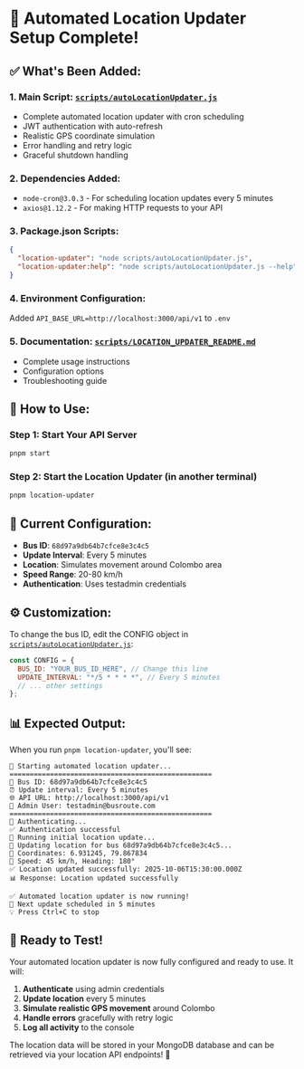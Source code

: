 # 🚌 Automated Location Updater Setup Complete!

## ✅ **What's Been Added:**

### 1. **Main Script**: [`scripts/autoLocationUpdater.js`](scripts/autoLocationUpdater.js)

- Complete automated location updater with cron scheduling
- JWT authentication with auto-refresh
- Realistic GPS coordinate simulation
- Error handling and retry logic
- Graceful shutdown handling

### 2. **Dependencies Added**:

- `node-cron@3.0.3` - For scheduling location updates every 5 minutes
- `axios@1.12.2` - For making HTTP requests to your API

### 3. **Package.json Scripts**:

```json
{
  "location-updater": "node scripts/autoLocationUpdater.js",
  "location-updater:help": "node scripts/autoLocationUpdater.js --help"
}
```

### 4. **Environment Configuration**:

Added `API_BASE_URL=http://localhost:3000/api/v1` to `.env`

### 5. **Documentation**: [`scripts/LOCATION_UPDATER_README.md`](scripts/LOCATION_UPDATER_README.md)

- Complete usage instructions
- Configuration options
- Troubleshooting guide

## 🚀 **How to Use:**

### **Step 1: Start Your API Server**

```bash
pnpm start
```

### **Step 2: Start the Location Updater (in another terminal)**

```bash
pnpm location-updater
```

## 🎯 **Current Configuration:**

- **Bus ID**: `68d97a9db64b7cfce8e3c4c5`
- **Update Interval**: Every 5 minutes
- **Location**: Simulates movement around Colombo area
- **Speed Range**: 20-80 km/h
- **Authentication**: Uses testadmin credentials

## ⚙️ **Customization:**

To change the bus ID, edit the CONFIG object in [`scripts/autoLocationUpdater.js`](scripts/autoLocationUpdater.js):

```javascript
const CONFIG = {
  BUS_ID: "YOUR_BUS_ID_HERE", // Change this line
  UPDATE_INTERVAL: "*/5 * * * *", // Every 5 minutes
  // ... other settings
};
```

## 📊 **Expected Output:**

When you run `pnpm location-updater`, you'll see:

```
🚀 Starting automated location updater...
==================================================
🚌 Bus ID: 68d97a9db64b7cfce8e3c4c5
⏰ Update interval: Every 5 minutes
🌐 API URL: http://localhost:3000/api/v1
👤 Admin User: testadmin@busroute.com
==================================================
🔑 Authenticating...
✅ Authentication successful
🎯 Running initial location update...
🚌 Updating location for bus 68d97a9db64b7cfce8e3c4c5...
📍 Coordinates: 6.931245, 79.867834
🏃 Speed: 45 km/h, Heading: 180°
✅ Location updated successfully: 2025-10-06T15:30:00.000Z
📊 Response: Location updated successfully

✅ Automated location updater is now running!
📅 Next update scheduled in 5 minutes
💡 Press Ctrl+C to stop
```

## 🎉 **Ready to Test!**

Your automated location updater is now fully configured and ready to use. It will:

1. **Authenticate** using admin credentials
2. **Update location** every 5 minutes
3. **Simulate realistic GPS movement** around Colombo
4. **Handle errors** gracefully with retry logic
5. **Log all activity** to the console

The location data will be stored in your MongoDB database and can be retrieved via your location API endpoints! 🚀
